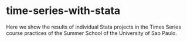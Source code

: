 # time-series-with-stata
Here we show the results of individual Stata projects in the Times Series course practices of the Summer School of the University of Sao Paulo.
